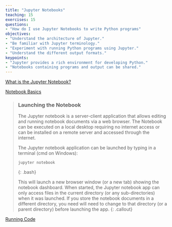 ```yaml
---
title: "Jupyter Notebooks"
teaching: 15
exercises: 15
questions:
- "How do I use Jupyter Notebooks to write Python programs"
objectives:
- "Understand the architecture of Jupyter."
- "Be familiar with Jupyter terminology."
- "Experiment with running Python programs using Jupyter."
- "Understand the different output formats."
keypoints:
- "Jupyter provides a rich environment for developing Python."
- "Notebooks containing programs and output can be shared."
---
```


[What is the Jupyter Notebook?](https://github.com/jupyter/notebook/blob/master/docs/source/examples/Notebook/What%20is%20the%20Jupyter%20Notebook.ipynb)

[Notebook Basics](https://github.com/jupyter/notebook/blob/master/docs/source/examples/Notebook/Notebook%20Basics.ipynb)

> ### Launching the Notebook
>
> The Jupyter notebook is a server-client application that allows editing and running notebook documents via a 
> web browser. The Notebook can be executed on a local desktop requiring no internet access or can be installed 
> on a remote server and accessed through the internet.
>
> The Jupyter notebook application can be launched by typing in a terminal (cmd on Windows):
>
>~~~
>jupyter notebook
>~~~
>{: .bash}
>
> This will launch a new browser window (or a new tab) showing the notebook dashboard. When started, 
> the Jupyter notebook app can only access files in the current directory (or any sub-directories) when
> it was launched. If you store the notebook documents in a different directory, you need will need
> to change to that directory (or a parent directory) before launching the app.
{: .callout}

[Running Code](https://github.com/jupyter/notebook/blob/master/docs/source/examples/Notebook/Running%20Code.ipynb)

